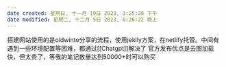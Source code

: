 ```yaml
---
date created: 星期日, 十一月 19日 2023, 3:25:28 下午
date modified: 星期二, 十二月 5日 2023, 6:26:22 晚上
---
```

搭建网站使用的是oldwinte分享的流程，使用jeklly方案，在netlify托管。中间有遇到一些环境配置等困难，都通过[[Chatgpt]]解决了
官方发布优点是云图加载快，但太贵了，等我的笔记数量达到50000+时可以购买
